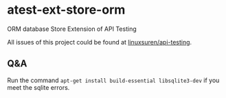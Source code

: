 # atest-ext-store-orm
ORM database Store Extension of API Testing

All issues of this project could be found at [linuxsuren/api-testing](https://github.com/LinuxSuRen/api-testing/issues).

## Q&A

Run the command `apt-get install build-essential libsqlite3-dev` if you meet the sqlite errors.
